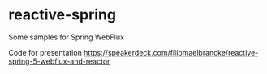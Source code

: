# reactive-spring

Some samples for Spring WebFlux

Code for presentation https://speakerdeck.com/filipmaelbrancke/reactive-spring-5-webflux-and-reactor
